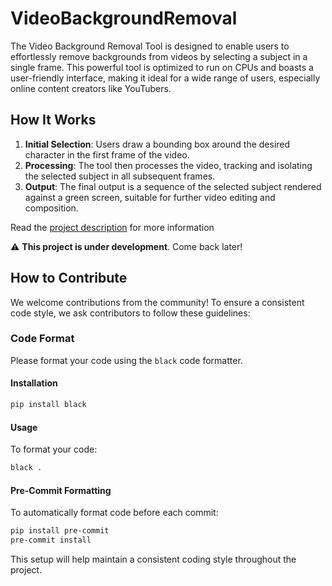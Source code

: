 # VideoBackgroundRemoval
The Video Background Removal Tool is designed to enable users to effortlessly remove backgrounds from videos by selecting a subject in a single frame. This powerful tool is optimized to run on CPUs and boasts a user-friendly interface, making it ideal for a wide range of users, especially online content creators like YouTubers.

## How It Works

1. **Initial Selection**: Users draw a bounding box around the desired character in the first frame of the video.
2. **Processing**: The tool then processes the video, tracking and isolating the selected subject in all subsequent frames.
3. **Output**: The final output is a sequence of the selected subject rendered against a green screen, suitable for further video editing and composition.

Read the [project description](https://killian31.github.io/VideoBackgroundRemoval/) for more information

⚠️ **This project is under development**. Come back later!

## How to Contribute

We welcome contributions from the community! To ensure a consistent code style, we ask contributors to follow these guidelines:

### Code Format
Please format your code using the `black` code formatter.

#### Installation

```bash
pip install black
```

#### Usage
To format your code:
```bash
black .
```
#### Pre-Commit Formatting
To automatically format code before each commit:

```bash
pip install pre-commit
pre-commit install
```


This setup will help maintain a consistent coding style throughout the project.
